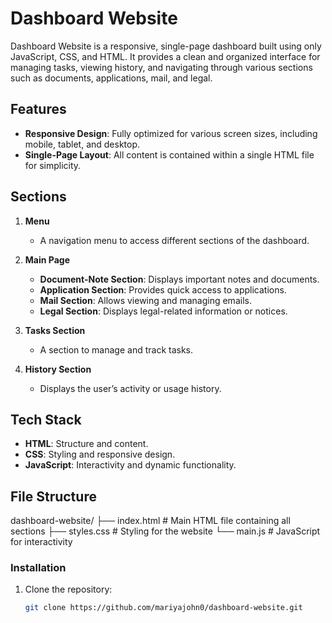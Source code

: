 # Dashboard Website 

Dashboard Website is a responsive, single-page dashboard built using only JavaScript, CSS, and HTML. It provides a clean and organized interface for managing tasks, viewing history, and navigating through various sections such as documents, applications, mail, and legal.  

## Features  
- **Responsive Design**: Fully optimized for various screen sizes, including mobile, tablet, and desktop. 
- **Single-Page Layout**: All content is contained within a single HTML file for simplicity. 

## Sections  

1. **Menu**  
   - A navigation menu to access different sections of the dashboard.  

2. **Main Page**  
   - **Document-Note Section**: Displays important notes and documents.  
   - **Application Section**: Provides quick access to applications.  
   - **Mail Section**: Allows viewing and managing emails.  
   - **Legal Section**: Displays legal-related information or notices.  

3. **Tasks Section**  
   - A section to manage and track tasks.  

4. **History Section**  
   - Displays the user’s activity or usage history.  

## Tech Stack  
- **HTML**: Structure and content.  
- **CSS**: Styling and responsive design.  
- **JavaScript**: Interactivity and dynamic functionality.  

## File Structure  
dashboard-website/
├── index.html # Main HTML file containing all sections
├── styles.css # Styling for the website
└── main.js # JavaScript for interactivity

### Installation  
1. Clone the repository:  
   ```bash  
   git clone https://github.com/mariyajohn0/dashboard-website.git

